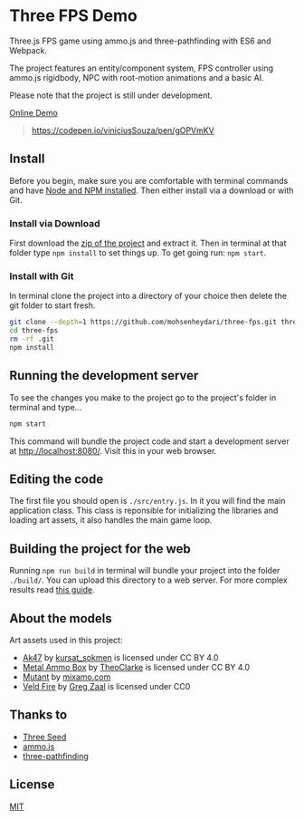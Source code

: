 # Three FPS Demo

Three.js FPS game using ammo.js and three-pathfinding with ES6 and Webpack.

The project features an entity/component system, FPS controller using ammo.js rigidbody, NPC with root-motion animations and a basic AI.

Please note that the project is still under development.

[Online Demo](http://venolabs.com/three-fps-demo/)

> https://codepen.io/viniciusSouza/pen/gOPVmKV

## Install
Before you begin, make sure you are comfortable with terminal commands and have [Node and NPM installed](https://www.npmjs.com/get-npm). Then either install via a download or with Git.

### Install via Download
First download the [zip of the project](https://github.com/mohsenheydari/three-fps/archive/master.zip) and extract it. Then in terminal at that folder type `npm install` to set things up. To get going run: `npm start`.

### Install with Git
In terminal clone the project into a directory of your choice then delete the git folder to start fresh.

```bash
git clone --depth=1 https://github.com/mohsenheydari/three-fps.git three-fps
cd three-fps
rm -rf .git
npm install
```

## Running the development server
To see the changes you make to the project go to the project's folder in terminal and type...

```bash
npm start
```

This command will bundle the project code and start a development server at [http://localhost:8080/](http://localhost:8080/). Visit this in your web browser.

## Editing the code
The first file you should open is `./src/entry.js`. In it you will find the main application class. This class is reponsible for initializing the libraries and loading art assets, it also handles the main game loop.

## Building the project for the web
Running `npm run build` in terminal will bundle your project into the folder `./build/`. You can upload this directory to a web server. For more complex results read [this guide](https://webpack.js.org/guides/production/).

## About the models
Art assets used in this project:

* [Ak47](https://skfb.ly/6UEL9) by [kursat_sokmen](https://sketchfab.com/kursat_sokmen) is licensed under CC BY 4.0
* [Metal Ammo Box](https://skfb.ly/6UAQY) by [TheoClarke](https://sketchfab.com/TheoClarke) is licensed under CC BY 4.0
* [Mutant](https://mixamo.com) by [mixamo.com](https://mixamo.com)
* [Veld Fire](https://hdrihaven.com/hdri/?h=veld_fire) by [Greg Zaal](https://hdrihaven.com/hdris/?a=Greg%20Zaal) is licensed under CC0

## Thanks to
* [Three Seed](https://github.com/edwinwebb/three-seed)
* [ammo.js](https://github.com/kripken/ammo.js/)
* [three-pathfinding](https://github.com/donmccurdy/three-pathfinding)

## License
[MIT](https://github.com/mohsenheydari/three-fps/blob/master/LICENSE)

